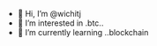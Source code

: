 - 👋 Hi, I’m @wichitj
- 👀 I’m interested in .btc..
- 🌱 I’m currently learning ..blockchain
<!---
wichitj/wichitj is a ✨ special ✨ repository because its `README.md` (this file) appears on your GitHub profile.
You can click the Preview link to take a look at your changes.
--->
